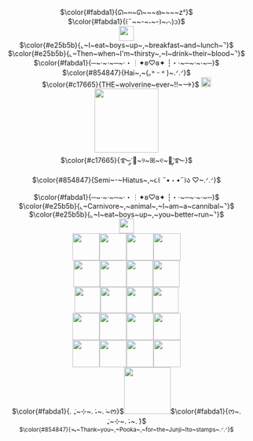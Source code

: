<p align="center">
 $\color{#fabda1}{ᘏ~⑅~ᘏ~~~ഒ~~~~zᶻ}$ <br />
 $\color{#fabda1}{꒰˶~~-~˕~-꒱~⌒)ᦱ}$ <br />
 <img src="https://files.catbox.moe/ztbi24.jpg" "width="" height="30"> <br />
  $\color{#e25b5b}{⌞~I~eat~boys~up~,~breakfast~and~lunch~⌝}$<br /> 
 $\color{#e25b5b}{⌞~Then~when~I'm~thirsty~,~I~drink~their~blood~⌝}$ <br /> 
 $\color{#fabda1}{─~·~·~─~·・┆✦ʚ♡ɞ✦ ┆・·~─~·~·~─}$<br />
 $\color{#854847}{Hai~,~(｡˃ ᵕ ˂ )~.ᐟ.ᐟ}$ <br />
$\color{#c17665}{THE~wolverine~ever~!!~—>}$ <a href="https://github.com/MoiiMemeMoitie"><img src="https://files.catbox.moe/8yo5jl.gif" "width="" height=20" > </a> <br />
<img src="https://files.catbox.moe/5t2xbh.jpg" "width="" height="130"> <br />
  $\color{#c17665}{࿐༘་🦊~୨~ꕤ~୧~🐇་༘࿐}$ <br />
  $\color{#854847}{Semi~-~Hiatus~,~૮꒰ ˶• ༝ •˶꒱ა ♡~.ᐟ.ᐟ}$<br />
  $\color{#fabda1}{─~·~·~─~·・┆✦ʚ♡ɞ✦ ┆・·~─~·~·~─}$<br />
  $\color{#e25b5b}{⌞~Carnivore~,~animal~,~I~am~a~cannibal~⌝}$ <br /> 
 $\color{#e25b5b}{⌞~I~eat~boys~up~,~you~better~run~⌝}$<br />
 <img src="https://files.catbox.moe/ebh2fs.jpg" "width="" height="30"> <br />
 <img src="https://files.catbox.moe/quctil.gif" "width="" height="55"><img src="https://files.catbox.moe/ojboij.gif" "width="" height="55"><img src="https://files.catbox.moe/igz5ao.gif" "width="" height="55"><img src="https://files.catbox.moe/4os0jv.gif" "width="" height="55"> <br />
 <img src="https://files.catbox.moe/2qo1ye.jpg" "width="" height="54"><img src="https://files.catbox.moe/bedq7w.png" "width="" height="54"><img src="https://files.catbox.moe/xbu5dw.png" "width="" height="54"><img src="https://files.catbox.moe/i6jrbi.png" "width="" height="54"> <br />
 <img src="https://files.catbox.moe/nh4qhx.gif" "width="" height="53"><img src="https://files.catbox.moe/i7i9v1.gif" "width="" height="53"><img src="https://files.catbox.moe/nxjhm9.gif" "width="" height="53"><img src="https://files.catbox.moe/0hqtqu.gif" "width="" height="53"> <br />
 <img src="https://files.catbox.moe/b1r2f6.jpg" "width="" height="55"><img src="https://files.catbox.moe/zjg7li.jpg" "width="" height="55"><img src="https://files.catbox.moe/tb0e5q.jpg" "width="" height="55"><img src="https://files.catbox.moe/mqrwyr.jpg" "width="" height="55"> <br  />
 <img src="https://files.catbox.moe/ymf5xp.jpg" "width="" height="55"><img src="https://files.catbox.moe/sb9cum.gif" "width="" height="55"><img src="https://files.catbox.moe/vuoz9u.gif" "width="" height="55"><img src="https://files.catbox.moe/iuh5c2.jpg" "width="" height="55"> <br />
$\color{#fabda1}{. ݁₊~⊹~. ݁˖~. ݁~ᰔ}$<img src="https://files.catbox.moe/5q4ar4.png" "width="" height="95">$\color{#fabda1}{ᰔ~. ݁₊~⊹~. ݁˖~. ݁}$ <br />
 <sub/> $\color{#854847}{ᯓ~Thank~you~,~Pooka~,~for~the~Junji~Ito~stamps~.ᐟ.ᐟ}$</sub> <br />
</div>
